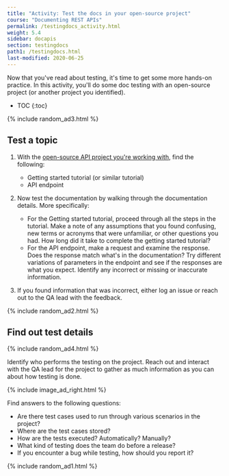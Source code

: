 ```yaml
---
title: "Activity: Test the docs in your open-source project"
course: "Documenting REST APIs"
permalink: /testingdocs_activity.html
weight: 5.4
sidebar: docapis
section: testingdocs
path1: /testingdocs.html
last-modified: 2020-06-25
---
```


Now that you've read about testing, it's time to get some more hands-on practice. In this activity, you'll do some doc testing with an open-source project (or another project you identified).

* TOC
{:toc}

{% include random_ad3.html %}

## Test a topic

1.  With the [open-source API project you're working with](docapis_find_open_source_project.html), find the following:

    * Getting started tutorial (or similar tutorial)
    * API endpoint

2.  Now test the documentation by walking through the documentation details. More specifically:

    * For the Getting started tutorial, proceed through all the steps in the tutorial. Make a note of any assumptions that you found confusing, new terms or acronyms that were unfamiliar, or other questions you had. How long did it take to complete the getting started tutorial?
    * For the API endpoint, make a request and examine the response. Does the response match what's in the documentation? Try different variations of parameters in the endpoint and see if the responses are what you expect. Identify any incorrect or missing or inaccurate information.

3.  If you found information that was incorrect, either log an issue or reach out to the QA lead with the feedback.

{% include random_ad2.html %}

## Find out test details

{% include random_ad4.html %}

Identify who performs the testing on the project. Reach out and interact with the QA lead for the project to gather as much information as you can about how testing is done.

{% include image_ad_right.html %}

Find answers to the following questions:

* Are there test cases used to run through various scenarios in the project?
* Where are the test cases stored?
* How are the tests executed? Automatically? Manually?
* What kind of testing does the team do before a release?
* If you encounter a bug while testing, how should you report it?

{% include random_ad1.html %}
